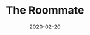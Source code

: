 ---
published: false
cancelled: COVID-19
layout: productions
title: The Roommate
date: 2020-02-20
opening_date: 2020-02-20
closing_date: 2020-03-08
Theatre: Limelight Theatre
show_details:
- Writer: Jen Silverman - wiki
Genres: 
- Play
- Drama
- Comedy
Website: https://limelight-theatre.org/shows/
showtimes:
- 2020-02-20 19:30:00
- 2020-02-21 19:30:00
- 2020-02-22 19:30:00
- 2020-02-23 14:00:00
- 2020-02-25 19:30:00
- 2020-02-27 19:30:00
- 2020-02-28 19:30:00
- 2020-02-29 19:30:00
- 2020-03-01 14:00:00
- 2020-03-03 19:30:00
- 2020-03-05 19:30:00
- 2020-03-06 19:30:00
- 2020-03-07 19:30:00
- 2020-03-08 14:00:00
cast:
- Sharon: Beth Lambert
- Robyn: Hazel Robinson
crew:
- Director: Shelli Long
---  